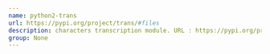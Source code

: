 ```yaml
---
name: python2-trans
url: https://pypi.org/project/trans/#files
description: characters transcription module. URL : https://pypi.org/project/trans/#files Groups : None
group: None
---
```


